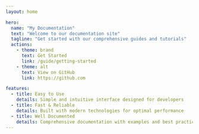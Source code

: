 ```yaml
---
layout: home

hero:
  name: "My Documentation"
  text: "Welcome to our documentation site"
  tagline: "Get started with our comprehensive guides and tutorials"
  actions:
    - theme: brand
      text: Get Started
      link: /guide/getting-started
    - theme: alt
      text: View on GitHub
      link: https://github.com

features:
  - title: Easy to Use
    details: Simple and intuitive interface designed for developers
  - title: Fast & Reliable
    details: Built with modern technologies for optimal performance
  - title: Well Documented
    details: Comprehensive documentation with examples and best practices
---
```

